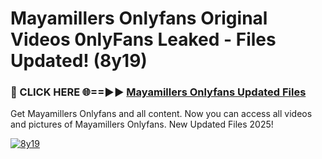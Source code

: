 # Mayamillers Onlyfans Original Videos 0nlyFans Leaked - Files Updated! (8y19)

<h3>🔴 CLICK HERE 🌐==►► <a href="https://tinyurl.com/ehrbuxhb" rel="nofollow">Mayamillers Onlyfans Updated Files</a></h3>

Get Mayamillers Onlyfans and all content. Now you can access all videos and pictures of Mayamillers Onlyfans. New Updated Files 2025!

[![8y19](https://i.imgur.com/lVYEuWS.gif)](https://tinyurl.com/ehrbuxhb)
